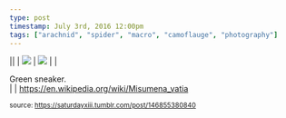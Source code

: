 ```yaml
---
type: post
timestamp: July 3rd, 2016 12:00pm
tags: ["arachnid", "spider", "macro", "camoflauge", "photography"]
---
```


||  | <img src="https://saturdayxiii.github.io/media/146855380840_1.jpg"/> | <img src="https://saturdayxiii.github.io/media/146855380840_2.jpg"/> |  |

Green sneaker.
<br/> |  |
<a href="https://en.wikipedia.org/wiki/Misumena_vatia" target="_blank">https://en.wikipedia.org/wiki/Misumena_vatia</a><br/>
 
  
<small>source: https://saturdayxiii.tumblr.com/post/146855380840</small>